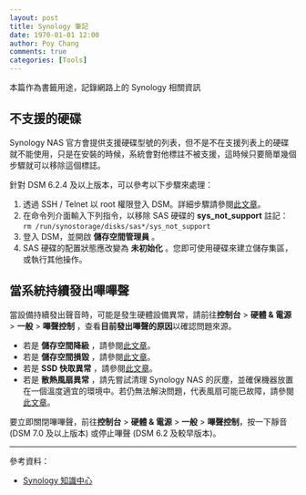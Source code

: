 ```yaml
---
layout: post
title: Synology 筆記
date: 1970-01-01 12:00
author: Poy Chang
comments: true
categories: [Tools]
---
```

本篇作為書籤用途，記錄網路上的 Synology 相關資訊

## 不支援的硬碟

Synology NAS 官方會提供支援硬碟型號的列表，但不是不在支援列表上的硬碟就不能使用，只是在安裝的時候，系統會對他標註不被支援，這時候只要簡單幾個步驟就可以移除這個標誌。

針對 DSM 6.2.4 及以上版本，可以參考以下步驟來處理：

1. 透過 SSH / Telnet 以 root 權限登入 DSM。詳細步驟請參閱[此文章](https://www.synology.com/zh-tw/knowledgebase/DSM/tutorial/General_Setup/How_to_login_to_DSM_with_root_permission_via_SSH_Telnet)。
2. 在命令列介面輸入下列指令，以移除 SAS 硬碟的 **sys_not_support** 註記：
   `rm /run/synostorage/disks/sas*/sys_not_support`
3. 登入 DSM，並開啟 **儲存空間管理員** 。
4. SAS 硬碟的配置狀態應改變為 **未初始化** 。您即可使用硬碟來建立儲存集區，或執行其他操作。

## 當系統持續發出嗶嗶聲

當設備持續發出聲音時，可能是發生硬體設備異常，請前往**控制台** > **硬體 & 電源** > **一般** >  **嗶聲控制** ，查看**目前發出嗶聲的原因**以確認問題來源。

* 若是 **儲存空間降級** ，請參閱[此文章](https://www.synology.com/zh-hk/knowledgebase/DSM/help/DSM/StorageManager/storage_pool_repair)。
* 若是 **儲存空間損毀** ，請參閱[此文章](https://kb.synology.com/zh-hk/DSM/tutorial/What_do_I_do_when_a_volume_crashes)。
* 若是  **SSD 快取異常** ，請參閱[此文章](https://kb.synology.com/zh-hk/DSM/tutorial/Frequently_asked_questions_about_using_Synology_SSD_cache)。
* 若是 **散熱風扇異常** ，請先嘗試清理 Synology NAS 的灰塵，並確保機器放置在一個溫度適宜的環境中。若仍無法解決問題，代表風扇可能已故障，請參閱[此文章](https://kb.synology.com/zh-hk/DSM/tutorial/How_to_make_warranty_claim_for_Synology_NAS)。

要立即關閉嗶嗶聲，前往**控制台** > **硬體 & 電源** > **一般** > **嗶聲控制**，按一下靜音 (DSM 7.0 及以上版本) 或停止嗶聲 (DSM 6.2 及較早版本)。

---

參考資料：

* [Synology 知識中心](https://kb.synology.com/zh-tw)

